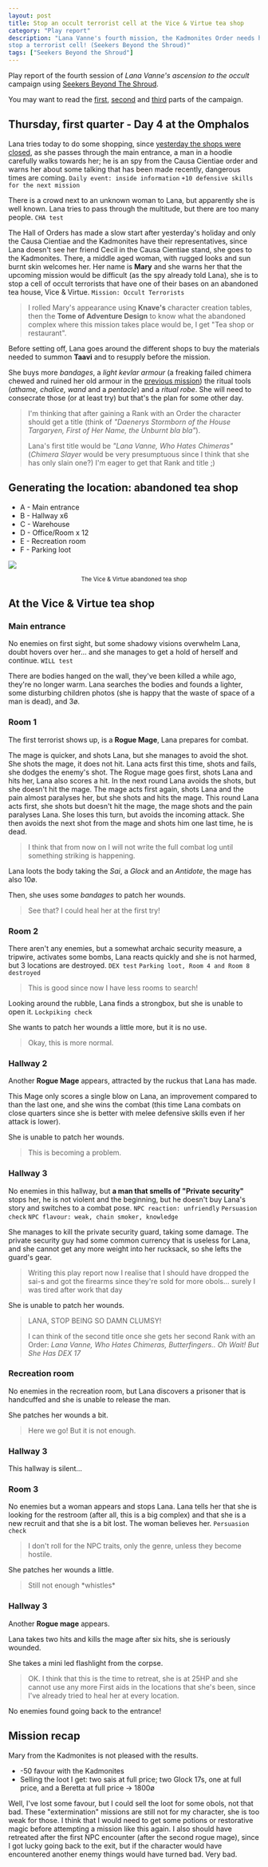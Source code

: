 ```yaml
---
layout: post
title: Stop an occult terrorist cell at the Vice & Virtue tea shop
category: "Play report"
description: "Lana Vanne's fourth mission, the Kadmonites Order needs help to
stop a terrorist cell! (Seekers Beyond the Shroud)"
tags: ["Seekers Beyond the Shroud"]
---
```


Play report of the fourth session of *Lana Vanne's ascension to the occult*
campaign using [Seekers Beyond The
Shroud](https://blackoathgames.com/seekers-beyond-the-shroud).

You may want to read the 
[first]({{site.baseurl}}/2020/02/25/play-report-burning-spices/),
[second]({{site.baseurl}}/2020/02/27/play-report-the-egyptian-amulet/) and
[third]({{site.baseurl}}/2020/03/11/play-report-the-poison-research-lab/) parts
of the campaign. 

## Thursday, first quarter - Day 4 at the Omphalos

Lana tries today to do some shopping, since [yesterday the shops were
closed]({{site.baseurl}}/2020/03/11/play-report-the-poison-research-lab/), as
she passes through the main entrance, a man in a hoodie carefully walks towards
her; he is an spy from the Causa Cientiae order and warns her about some
talking that has been made recently, dangerous times are coming. ``Daily event:
inside information`` ``+10 defensive skills for the next mission``

There is a crowd next to an unknown woman to Lana, but apparently she is well
known. Lana tries to pass through the multitude, but there are too many
people. ``CHA test``

The Hall of Orders has made a slow start after yesterday's holiday and only the
Causa Cientiae and the Kadmonites have their representatives, since Lana
doesn't see her friend Cecil in the Causa Cientiae stand, she goes to the
Kadmonites. There, a middle aged woman, with rugged looks and sun burnt skin
welcomes her. Her name is **Mary** and she warns her that the upcoming mission
would be difficult (as the spy already told Lana), she is to stop a cell of
occult terrorists that have one of their bases on an abandoned tea house, Vice
& Virtue. ``Mission: Occult Terrorists``

> I rolled Mary's appearance using **Knave's** character creation tables, then
> the  **Tome of Adventure Design** to know what the abandoned complex where
> this mission takes place would be, I get "Tea shop or restaurant".

Before setting off, Lana goes around the different shops to buy the materials
needed to summon **Taavi** and to resupply before the mission.

She buys more *bandages*, a *light kevlar armour* (a freaking failed chimera
chewed and ruined her old armour in the [previous
mission]({{site.baseurl}}/2020/03/11/play-report-the-poison-research-lab/)) the
ritual tools (*athame, chalice, wand* and a *pentacle*) and a *ritual
robe*. She will need to consecrate those (or at least try) but that's the plan
for some other day.

> I'm thinking that after gaining a Rank with an Order the character should get
> a title (think of *"Daenerys Stormborn of the House Targaryen, First of Her
> Name, the Unburnt bla bla"*).
>
> Lana's first title would be *"Lana Vanne, Who Hates Chimeras"* (*Chimera
> Slayer* would be very presumptuous since I think that  she has only slain
> one?) I'm eager to get that Rank and title ;)

## Generating the location: abandoned tea shop

 * A - Main entrance
 * B - Hallway x6
 * C - Warehouse
 * D - Office/Room x 12
 * E - Recreation room
 * F - Parking loot
 
 ![](https://raw.githubusercontent.com/eeriespace/public-images/master/20200324-play-report-vice-and-virtue-tea-shop/map-vice-and-virtue-tea-shop.jpg)
<p align="center"><small>The Vice & Virtue abandoned tea shop</small></p>


## At the Vice & Virtue tea shop

### Main entrance

No enemies on first sight, but some shadowy visions overwhelm Lana, doubt
hovers over her... and she manages to get a hold of herself and
continue. ``WILL test``

There are bodies hanged on the wall, they've been killed a while ago, they're
no longer warm. Lana searches the bodies and founds a lighter, some disturbing
children photos (she is happy that the waste of space of a man is dead), and
3ø.

### Room 1

The first terrorist shows up, is a **Rogue Mage**, Lana prepares for combat.

The mage is quicker, and shots Lana, but she manages to avoid the shot. She
shots the mage, it does not hit. Lana acts first this time, shots and fails,
she dodges the enemy's shot. The Rogue mage goes first, shots Lana and hits
her, Lana also scores a hit. In the next round Lana avoids the shots, but she
doesn't hit the mage. The mage acts first again, shots Lana and the pain almost
paralyses her, but she shots and hits the mage. This round Lana acts first, she
shots but doesn't hit the mage, the mage shots and the pain paralyses Lana. She
loses this turn, but avoids the incoming attack. She then avoids the next shot
from the mage and shots him one last time, he is dead.

> I think that from now on I will not write the full combat log until something
> striking is happening.

Lana loots the body taking the *Sai*, a *Glock* and an *Antidote*, the mage has
also 10ø.

Then, she uses some *bandages* to patch her wounds.
> See that? I could heal her at the first try!

### Room 2

There aren't any enemies, but a somewhat archaic security measure, a tripwire,
activates some bombs, Lana reacts quickly and she is not harmed, but 3
locations are destroyed. ``DEX test`` ``Parking loot, Room 4 and Room 8
destroyed``

> This is good since now I have less rooms to search!

Looking around the rubble, Lana finds a strongbox, but she is unable to open
it. ``Lockpiking check``

She wants to patch her wounds a little more, but it is no use.
> Okay, this is more normal.

### Hallway 2

Another **Rogue Mage** appears, attracted by the ruckus that Lana has made.

This Mage only scores a single blow on Lana, an improvement compared to than
the last one, and she wins the combat (this time Lana combats on close quarters
since she is better with melee defensive skills even if her attack is lower).

She is unable to patch her wounds.

> This is becoming a problem.

### Hallway 3

No enemies in this hallway, but **a man that smells of "Private security"**
stops her, he is not violent and the beginning, but he doesn't buy Lana's story
and switches to a combat pose. ``NPC reaction: unfriendly`` ``Persuasion  check``
``NPC flavour: weak, chain smoker, knowledge``

She manages to kill the private security guard, taking some damage. The private
security guy had some common currency that is useless for Lana, and she cannot
get any more weight into her rucksack, so she lefts the guard's gear.

> Writing this play report now I realise that I should have dropped the sai-s
> and got the firearms since they're sold for more obols... surely I was tired
> after work that day 

She is unable to patch her wounds.
> LANA, STOP BEING SO DAMN CLUMSY!
>
> I can think of the second title once she gets her second Rank with an Order:
*Lana Vanne, Who Hates Chimeras, Butterfingers.. Oh Wait! But She Has DEX 17*

### Recreation room

No enemies in the recreation room, but Lana discovers a prisoner that is
handcuffed and she is unable to release the man.

She patches her wounds a bit.
> Here we go! But it is not enough.

### Hallway 3

This hallway is silent...

### Room 3

No enemies but a woman appears and stops Lana. Lana tells her that she is
looking for the restroom (after all, this is a big complex) and that she is a
new recruit and that she is a bit lost. The woman believes her. ``Persuasion
check``

> I don't roll for the NPC traits, only the genre, unless they become hostile.

She patches her wounds a little.

> Still not enough \*whistles\*

### Hallway 3

Another **Rogue mage** appears. 

Lana takes two hits and kills the mage after six hits, she is seriously
wounded.

She takes a mini led flashlight from the corpse.

> OK. I think that this is the time to retreat, she is at 25HP and she cannot
> use any more First aids in the locations that she's been, since I've already
> tried to heal her at every location.

No enemies found going back to the entrance!

## Mission recap

Mary from the Kadmonites is not pleased with the results.

* -50 favour with the Kadmonites
* Selling the loot I get: two sais at full price; two Glock 17s, one at full
  price, and a Beretta at full price -> 1800ø
  
Well, I've lost some favour, but I could sell the loot for some obols, not that
bad. These "extermination" missions are still not for my character, she is too
weak for those. I think that I would need to get some potions or restorative
magic before attempting a mission like this again. I also should have retreated
after the first NPC encounter (after the second rogue mage), since I got lucky
going back to the exit, but if the character would have encountered another
enemy things would have turned bad. Very bad.
